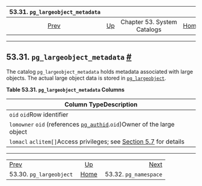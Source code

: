<!--?xml version="1.0" encoding="UTF-8" standalone="no"?-->

|               53.31. `pg_largeobject_metadata`               |                                                   |                             |                                                       |                                                          |
| :----------------------------------------------------------: | :------------------------------------------------ | :-------------------------: | ----------------------------------------------------: | -------------------------------------------------------: |
| [Prev](catalog-pg-largeobject.html "53.30. pg_largeobject")  | [Up](catalogs.html "Chapter 53. System Catalogs") | Chapter 53. System Catalogs | [Home](index.html "PostgreSQL 17devel Documentation") |  [Next](catalog-pg-namespace.html "53.32. pg_namespace") |

***

## 53.31. `pg_largeobject_metadata` [#](#CATALOG-PG-LARGEOBJECT-METADATA)

The catalog `pg_largeobject_metadata` holds metadata associated with large objects. The actual large object data is stored in [`pg_largeobject`](catalog-pg-largeobject.html "53.30. pg_largeobject").

**Table 53.31. `pg_largeobject_metadata` Columns**

| Column TypeDescription                                                                                               |
| -------------------------------------------------------------------------------------------------------------------- |
| `oid` `oid`Row identifier                                                                                            |
| `lomowner` `oid` (references [`pg_authid`](catalog-pg-authid.html "53.8. pg_authid").`oid`)Owner of the large object |
| `lomacl` `aclitem[]`Access privileges; see [Section 5.7](ddl-priv.html "5.7. Privileges") for details                |

***

|                                                              |                                                       |                                                          |
| :----------------------------------------------------------- | :---------------------------------------------------: | -------------------------------------------------------: |
| [Prev](catalog-pg-largeobject.html "53.30. pg_largeobject")  |   [Up](catalogs.html "Chapter 53. System Catalogs")   |  [Next](catalog-pg-namespace.html "53.32. pg_namespace") |
| 53.30. `pg_largeobject`                                      | [Home](index.html "PostgreSQL 17devel Documentation") |                                    53.32. `pg_namespace` |
